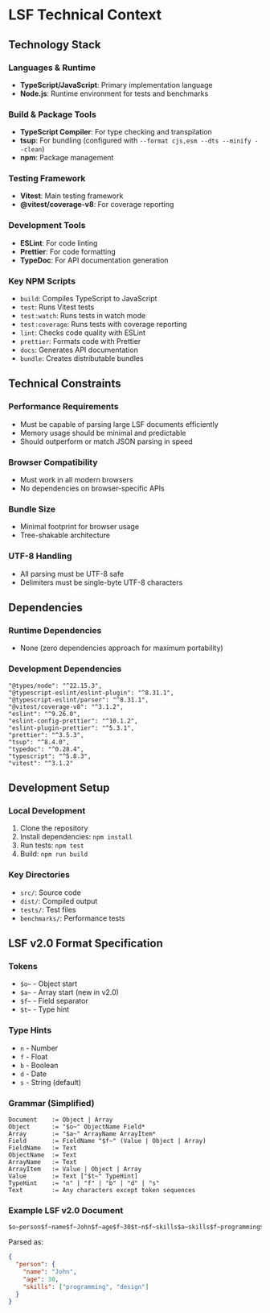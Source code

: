 # LSF Technical Context

## Technology Stack

### Languages & Runtime
- **TypeScript/JavaScript**: Primary implementation language
- **Node.js**: Runtime environment for tests and benchmarks

### Build & Package Tools
- **TypeScript Compiler**: For type checking and transpilation
- **tsup**: For bundling (configured with `--format cjs,esm --dts --minify --clean`)
- **npm**: Package management

### Testing Framework
- **Vitest**: Main testing framework
- **@vitest/coverage-v8**: For coverage reporting

### Development Tools
- **ESLint**: For code linting
- **Prettier**: For code formatting
- **TypeDoc**: For API documentation generation

### Key NPM Scripts
- `build`: Compiles TypeScript to JavaScript
- `test`: Runs Vitest tests
- `test:watch`: Runs tests in watch mode
- `test:coverage`: Runs tests with coverage reporting
- `lint`: Checks code quality with ESLint
- `prettier`: Formats code with Prettier
- `docs`: Generates API documentation
- `bundle`: Creates distributable bundles

## Technical Constraints

### Performance Requirements
- Must be capable of parsing large LSF documents efficiently
- Memory usage should be minimal and predictable
- Should outperform or match JSON parsing in speed

### Browser Compatibility
- Must work in all modern browsers
- No dependencies on browser-specific APIs

### Bundle Size
- Minimal footprint for browser usage
- Tree-shakable architecture

### UTF-8 Handling
- All parsing must be UTF-8 safe
- Delimiters must be single-byte UTF-8 characters

## Dependencies

### Runtime Dependencies
- None (zero dependencies approach for maximum portability)

### Development Dependencies
```
"@types/node": "^22.15.3",
"@typescript-eslint/eslint-plugin": "^8.31.1",
"@typescript-eslint/parser": "^8.31.1",
"@vitest/coverage-v8": "^3.1.2",
"eslint": "^9.26.0",
"eslint-config-prettier": "^10.1.2",
"eslint-plugin-prettier": "^5.3.1",
"prettier": "^3.5.3",
"tsup": "^8.4.0",
"typedoc": "^0.28.4",
"typescript": "^5.8.3",
"vitest": "^3.1.2"
```

## Development Setup

### Local Development
1. Clone the repository
2. Install dependencies: `npm install`
3. Run tests: `npm test`
4. Build: `npm run build`

### Key Directories
- `src/`: Source code
- `dist/`: Compiled output
- `tests/`: Test files
- `benchmarks/`: Performance tests

## LSF v2.0 Format Specification

### Tokens
- `$o~` - Object start
- `$a~` - Array start (new in v2.0)
- `$f~` - Field separator
- `$t~` - Type hint

### Type Hints
- `n` - Number
- `f` - Float
- `b` - Boolean
- `d` - Date
- `s` - String (default)

### Grammar (Simplified)
```
Document    := Object | Array
Object      := "$o~" ObjectName Field*
Array       := "$a~" ArrayName ArrayItem*
Field       := FieldName "$f~" (Value | Object | Array)
FieldName   := Text
ObjectName  := Text
ArrayName   := Text
ArrayItem   := Value | Object | Array
Value       := Text ["$t~" TypeHint]
TypeHint    := "n" | "f" | "b" | "d" | "s"
Text        := Any characters except token sequences
```

### Example LSF v2.0 Document
```
$o~person$f~name$f~John$f~age$f~30$t~n$f~skills$a~skills$f~programming$f~design
```

Parsed as:
```json
{
  "person": {
    "name": "John",
    "age": 30,
    "skills": ["programming", "design"]
  }
}
``` 